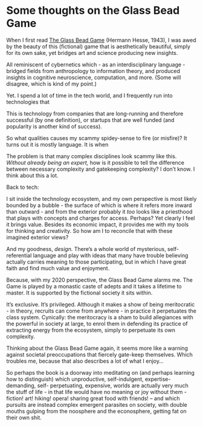 # Some thoughts on the Glass Bead Game

When I first read [The Glass Bead
Game](https://en.wikipedia.org/wiki/The_Glass_Bead_Game) (Hermann Hesse,
1943), I was awed by the beauty of this (fictional) game that is aesthetically
beautiful, simply for its own sake, yet bridges art and science producing new
insights.

All reminiscent of cybernetics which - as an interdisciplinary language -
bridged fields from anthropology to information theory, and produced insights
in cognitive neuroscience, computation, and more. (Some will disagree, which
is kind of my point.)

Yet. I spend a lot of time in the tech world, and I frequently run into
technologies that

This is technology from companies that are long-running and therefore
successful (by one definition), or startups that are well funded (and
popularity is another kind of success).

So what qualities causes my scammy spidey-sense to fire (or misfire)? It turns
out it is mostly language. It is when

The problem is that many complex disciplines look scammy like this. _Without
already being an expert,_ how is it possible to tell the difference between
necessary complexity and gatekeeping complexity? I don’t know. I think about
this a lot.

Back to tech:

I sit inside the technology ecosystem, and my own perspective is most likely
bounded by a bubble - the surface of which is where it refers more inward than
outward - and from the exterior probably it _too_ looks like a priesthood that
plays with concepts and charges for access. Perhaps? Yet clearly I feel it
brings value. Besides its economic impact, it provides me with my tools for
thinking and creativity. So how am I to reconcile that with these imagined
exterior views?

And my goodness, _design._ There’s a whole world of mysterious, self-
referential language and play with ideas that many have trouble believing
actually carries meaning to those participating, but in which I have great
faith and find much value and enjoyment.

Because, with my 2020 perspective, the Glass Bead Game alarms me. The Game is
played by a monastic caste of adepts and it takes a lifetime to master. It is
supported by the fictional society it sits within.

It’s exclusive. It’s privileged. Although it makes a show of being
meritocratic - in theory, recruits can come from anywhere - in practice it
perpetuates the class system. Cynically: the meritocracy is a sham to build
allegiances with the powerful in society at large, to enrol them in defending
its practice of extracting energy from the ecosystem, simply to perpetuate its
own complexity.

Thinking about the Glass Bead Game again, it seems more like a warning against
societal preoccupations that fiercely gate-keep themselves. Which troubles me,
because that also describes a lot of what I enjoy…

So perhaps the book is a doorway into meditating on (and perhaps learning how
to distinguish) which unproductive, self-indulgent, expertise-demanding, self-
perpetuating, expensive, worlds are actually very much the stuff of life - in
that life would have no meaning or joy without them - fiction! art! hiking!
opera! sharing great food with friends! – and which pursuits are instead
complex emergent parasites on society, with double mouths gulping from the
noosphere and the econosphere, getting fat on their own shit.

